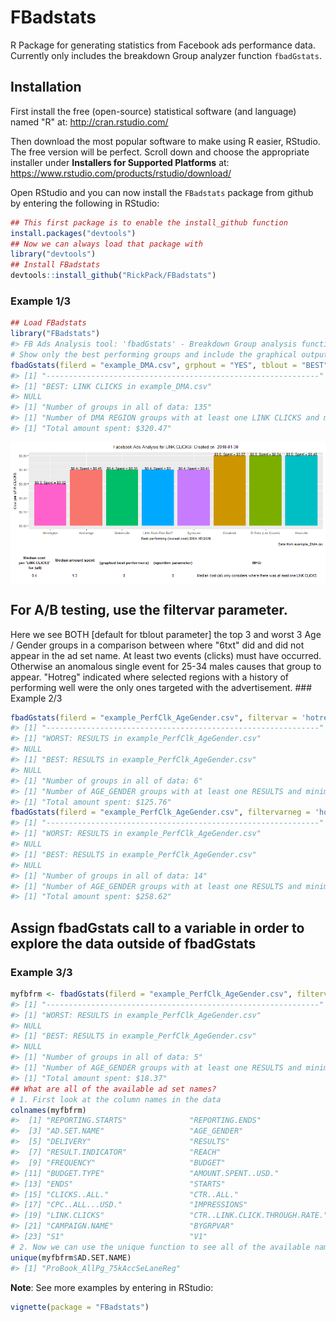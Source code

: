 
<!-- README.md is generated from README.Rmd. Please edit this file -->
FBadstats
=========

R Package for generating statistics from Facebook ads performance data. Currently only includes the breakdown Group analyzer function `fbadGstats`.

Installation
------------

First install the free (open-source) statistical software (and language) named "R" at: <http://cran.rstudio.com/>

Then download the most popular software to make using R easier, RStudio. The free version will be perfect. Scroll down and choose the appropriate installer under **Installers for Supported Platforms** at: <https://www.rstudio.com/products/rstudio/download/>

Open RStudio and you can now install the `FBadstats` package from github by entering the following in RStudio:

``` r
## This first package is to enable the install_github function
install.packages("devtools")
## Now we can always load that package with
library("devtools")
## Install FBadstats
devtools::install_github("RickPack/FBadstats")
```

### Example 1/3

``` r
## Load FBadstats
library("FBadstats")
#> FB Ads Analysis tool: 'fbadGstats' - Breakdown Group analysis function
# Show only the best performing groups and include the graphical output
fbadGstats(filerd = "example_DMA.csv", grphout = "YES", tblout = "BEST")
#> [1] "-------------------------------------------------------------"
#> [1] "BEST: LINK CLICKS in example_DMA.csv"
#> NULL
#> [1] "Number of groups in all of data: 135"
#> [1] "Number of DMA REGION groups with at least one LINK CLICKS and minimum spend of $0 = 63"
#> [1] "Total amount spent: $320.47"
```

<img src="README-example1-1.png" style="display: block; margin: auto;" />

For A/B testing, use the filtervar parameter.
---------------------------------------------

Here we see BOTH \[default for tblout parameter\] the top 3 and worst 3 Age / Gender groups in a comparison between where "6txt" did and did not appear in the ad set name.
At least two events (clicks) must have occurred. Otherwise an anomalous single event for 25-34 males causes that group to appear.
"Hotreg" indicated where selected regions with a history of performing well were the only ones targeted with the advertisement.
\#\#\# Example 2/3

``` r
fbadGstats(filerd = "example_PerfClk_AgeGender.csv", filtervar = 'hotreg',    prtrow = 3, minevent = 2, grphout = "NO")
#> [1] "-------------------------------------------------------------"
#> [1] "WORST: RESULTS in example_PerfClk_AgeGender.csv"
#> NULL
#> [1] "BEST: RESULTS in example_PerfClk_AgeGender.csv"
#> NULL
#> [1] "Number of groups in all of data: 6"
#> [1] "Number of AGE_GENDER groups with at least one RESULTS and minimum spend of $0 = 3"
#> [1] "Total amount spent: $125.76"
fbadGstats(filerd = "example_PerfClk_AgeGender.csv", filtervarneg = 'hotreg', prtrow = 3, minevent = 2,   grphout = "NO")
#> [1] "-------------------------------------------------------------"
#> [1] "WORST: RESULTS in example_PerfClk_AgeGender.csv"
#> NULL
#> [1] "BEST: RESULTS in example_PerfClk_AgeGender.csv"
#> NULL
#> [1] "Number of groups in all of data: 14"
#> [1] "Number of AGE_GENDER groups with at least one RESULTS and minimum spend of $0 = 5"
#> [1] "Total amount spent: $258.62"
```

Assign fbadGstats call to a variable in order to explore the data outside of fbadGstats
---------------------------------------------------------------------------------------

### Example 3/3

``` r
myfbfrm <- fbadGstats(filerd = "example_PerfClk_AgeGender.csv", filtervar = 'AllPg', grphout = "NO")
#> [1] "-------------------------------------------------------------"
#> [1] "WORST: RESULTS in example_PerfClk_AgeGender.csv"
#> NULL
#> [1] "BEST: RESULTS in example_PerfClk_AgeGender.csv"
#> NULL
#> [1] "Number of groups in all of data: 5"
#> [1] "Number of AGE_GENDER groups with at least one RESULTS and minimum spend of $0 = 4"
#> [1] "Total amount spent: $18.37"
## What are all of the available ad set names?
# 1. First look at the column names in the data
colnames(myfbfrm)
#>  [1] "REPORTING.STARTS"              "REPORTING.ENDS"               
#>  [3] "AD.SET.NAME"                   "AGE_GENDER"                   
#>  [5] "DELIVERY"                      "RESULTS"                      
#>  [7] "RESULT.INDICATOR"              "REACH"                        
#>  [9] "FREQUENCY"                     "BUDGET"                       
#> [11] "BUDGET.TYPE"                   "AMOUNT.SPENT..USD."           
#> [13] "ENDS"                          "STARTS"                       
#> [15] "CLICKS..ALL."                  "CTR..ALL."                    
#> [17] "CPC..ALL...USD."               "IMPRESSIONS"                  
#> [19] "LINK.CLICKS"                   "CTR..LINK.CLICK.THROUGH.RATE."
#> [21] "CAMPAIGN.NAME"                 "BYGRPVAR"                     
#> [23] "S1"                            "V1"
# 2. Now we can use the unique function to see all of the available names and appropriately adjust the filtervar parameter
unique(myfbfrm$AD.SET.NAME)
#> [1] "ProBook_AllPg_75kAccSeLaneReg"
```

**Note**: See more examples by entering in RStudio:

``` r
vignette(package = "FBadstats")
```
